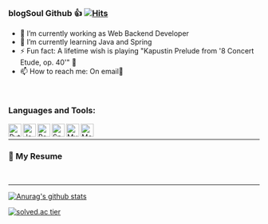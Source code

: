 ### blogSoul Github 👍 [![Hits](https://hits.seeyoufarm.com/api/count/incr/badge.svg?url=https%3A%2F%2Fgithub.com%2FblogSoul&count_bg=%2379C83D&title_bg=%23555555&icon=&icon_color=%23E7E7E7&title=hits&edge_flat=false)](https://hits.seeyoufarm.com)

<!--
**blogSoul/blogSoul** is a ✨ _special_ ✨ repository because its `README.md` (this file) appears on your GitHub profile.

Here are some ideas to get you started:

- 👯 I’m looking to collaborate on ...
- 🤔 I’m looking for help with ...
- 😄 Pronouns: ...
- 💬 Ask me about ...

### 📕 Latest Blog Posts

-->

- 🔭 I’m currently working as Web Backend Developer
- 🌱 I’m currently learning Java and Spring
- ⚡ Fun fact: A lifetime wish is playing "Kapustin Prelude from '8 Concert Etude, op. 40'" 🎹
- 📫 How to reach me: On email📧

<br/>

### Languages and Tools:

<img align="left" alt="Python" width="26px" src="https://cdn.jsdelivr.net/npm/simple-icons@3.4.0/icons/python.svg" />
<img align="left" alt="Java" width="26px" src="https://cdn.jsdelivr.net/npm/simple-icons@3.4.0/icons/java.svg" />
<img align="left" alt="React" width="26px" src="https://cdn.jsdelivr.net/npm/simple-icons@3.4.0/icons/react.svg" />
<img align="left" alt="SpringBoot" width="26px" src="https://cdn.jsdelivr.net/npm/simple-icons@3.4.0/icons/spring.svg" />
<img align="left" alt="MySQL" width="26px" src="https://cdn.jsdelivr.net/npm/simple-icons@3.4.0/icons/mysql.svg" />
<img align="left" alt="MongoDB" width="26px" src="https://cdn.jsdelivr.net/npm/simple-icons@3.4.0/icons/mongodb.svg" />

<br/>

---

### 📕 My Resume



<br />

---

[![Anurag's github stats](https://github-readme-stats.vercel.app/api?username=blogSoul)](https://github.com/anuraghazra/github-readme-stats)

[![solved.ac tier](http://mazassumnida.wtf/api/generate_badge?boj=blo9040)](https://solved.ac/blo9040)
